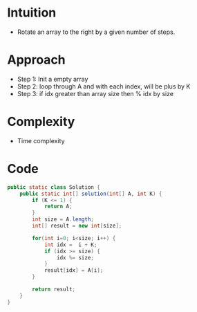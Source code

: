 # Intuition
- Rotate an array to the right by a given number of steps.

# Approach
- Step 1: Init a empty array
- Step 2: loop through A and with each index, will be plus by K
- Step 3: if idx greater than array size then % idx by size

# Complexity
- Time complexity


# Code
```java
public static class Solution {
    public static int[] solution(int[] A, int K) {
        if (K <= 1) {
            return A;
        }
        int size = A.length;
        int[] result = new int[size];

        for(int i=0; i<size; i++) {
            int idx =  i + K;
            if (idx >= size) {
                idx %= size;
            }
            result[idx] = A[i];
        }

        return result;
    }
}
```
